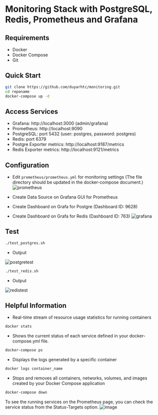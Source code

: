 # Monitoring Stack with PostgreSQL, Redis, Prometheus and Grafana

## Requirements
- Docker
- Docker Compose
- Git

## Quick Start
```bash
git clone https://github.com/duyarhtc/monitoring.git
cd reponame
docker-compose up -d
```

## Access Services
- Grafana: http://localhost:3000 (admin/grafana)
- Prometheus: http://localhost:9090
- PostgreSQL: port 5432 (user: postgres, password: postgres)
- Redis: port 6379
- Postgre Exporter metrics: http://localhost:9187/metrics
- Redis Exporter metrics: http://localhost:9121/metrics
  
## Configuration
- Edit `prometheus/prometheus.yml` for monitoring settings (The file directory should be updated in the docker-compose document.)
![prometheus](https://github.com/user-attachments/assets/f5ef274d-91a9-4de3-a2c0-f289bd7a40cc)

- Create Data Source on Grafana GUI for Prometheus
- Create Dashboard on Grafa for Postgre (Dashboard ID: 9628)
- Create Dashboard on Grafa for Redis (Dashboard ID: 763)
![grafana](https://github.com/user-attachments/assets/3189b315-207a-4f60-b3e7-0591e2577ba7)


## Test
```bash
./test_postgres.sh
```
- Output
  
![postgretest](https://github.com/user-attachments/assets/85a77078-7b73-4b1c-a417-7be1a2a8222c)

```bash
./test_redis.sh
```
- Output

![redistest](https://github.com/user-attachments/assets/8583e8c0-974e-49d1-a5a2-494269d46671)
  
## Helpful Information
- Real-time stream of resource usage statistics for running containers
```bash
docker stats
```
- Shows the current status of each service defined in your docker-compose.yml file.
```bash
docker-compose ps
```
- Displays the logs generated by a specific container
```bash
docker logs container_name
```
- Stops and removes all containers, networks, volumes, and images created by your Docker Compose application
```bash
docker-compose down
```

To see the running services on the Prometheus page, you can check the service status from the Status-Targets option.
![image](https://github.com/user-attachments/assets/8cdbdfd7-7737-40e1-a49d-3c0923ce85c9)


